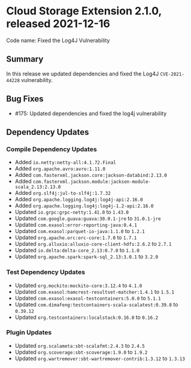 # Cloud Storage Extension 2.1.0, released 2021-12-16

Code name: Fixed the Log4J Vulnerability

## Summary

In this release we updated dependencies and fixed the Log4J `CVE-2021-44228` vulnerability.

## Bug Fixes

* #175: Updated dependencies and fixed the log4j vulnerability

## Dependency Updates

### Compile Dependency Updates

* Added `io.netty:netty-all:4.1.72.Final`
* Added `org.apache.avro:avro:1.11.0`
* Added `com.fasterxml.jackson.core:jackson-databind:2.13.0`
* Added `com.fasterxml.jackson.module:jackson-module-scala_2.13:2.13.0`
* Added `org.slf4j:jul-to-slf4j:1.7.32`
* Added `org.apache.logging.log4j:log4j-api:2.16.0`
* Added `org.apache.logging.log4j:log4j-1.2-api:2.16.0`
* Updated `io.grpc:grpc-netty:1.41.0` to `1.43.0`
* Updated `com.google.guava:guava:30.0.1-jre` to `31.0.1-jre`
* Updated `com.exasol:error-reporting-java:0.4.1`
* Updated `com.exasol:parquet-io-java:1.1.0` to `1.2.1`
* Updated `org.apache.orc:orc-core:1.7.0` to `1.7.1`
* Updated `org.alluxio:alluxio-core-client-hdfs:2.6.2` to `2.7.1`
* Updated `io.delta:delta-core_2.13:0.7.0` to `1.1.0`
* Updated `org.apache.spark:spark-sql_2.13:3.0.1` to `3.2.0`

### Test Dependency Updates

* Updated `org.mockito:mockito-core:3.12.4` to `4.1.0`
* Updated `com.exasol:hamcrest-resultset-matcher:1.4.1` to `1.5.1`
* Updated `com.exasol:exasol-testcontainers:5.0.0` to `5.1.1`
* Updated `com.dimafeng:testcontainers-scala-scalatest:0.39.8` to `0.39.12`
* Updated `org.testcontainers:localstack:0.16.0` to `0.16.2`

### Plugin Updates

* Updated `org.scalameta:sbt-scalafmt:2.4.3` to `2.4.5`
* Updated `org.scoverage:sbt-scoverage:1.9.0` to `1.9.2`
* Updated `org.wartremover:sbt-wartremover-contrib:1.3.12` to `1.3.13`
